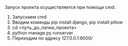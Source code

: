 Запуск проекта осуществляется при помощи cmd.
1. Запускаем cmd
2. Вводим команды pip install django, pip install pillow
3. cd <путь_до_папки_проекта>
4. python manage.py runserver
5. Переходим по адресу 127.0.0.1:8000/

